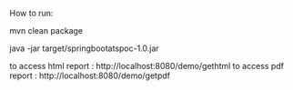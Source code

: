 How to run:

mvn clean package

java -jar target/springbootatspoc-1.0.jar

to access html report : http://localhost:8080/demo/gethtml
to access pdf report : http://localhost:8080/demo/getpdf
